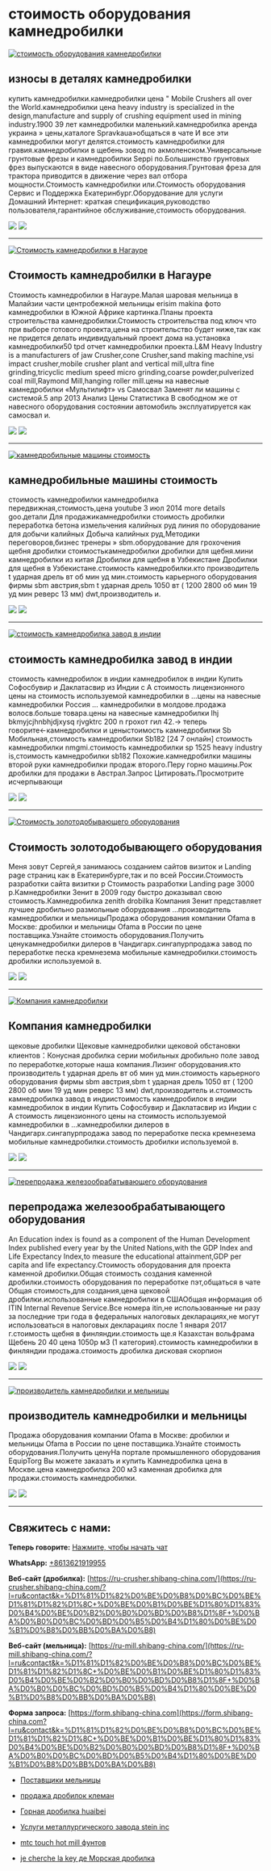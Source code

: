 # стоимость оборудования камнедробилки

<a href="https://swt.shibang-china.com/?l=ru&img&k=%D1%81%D1%82%D0%BE%D0%B8%D0%BC%D0%BE%D1%81%D1%82%D1%8C+%D0%BE%D0%B1%D0%BE%D1%80%D1%83%D0%B4%D0%BE%D0%B2%D0%B0%D0%BD%D0%B8%D1%8F+%D0%BA%D0%B0%D0%BC%D0%BD%D0%B5%D0%B4%D1%80%D0%BE%D0%B1%D0%B8%D0%BB%D0%BA%D0%B8" target="_blank">![стоимость оборудования камнедробилки](http://static.shibang-china.com/all-800x300/1353.jpg)</a>

## износы в деталях камнедробилки
купить камнедробилки.камнедробилки цена &quot; Mobile Crushers all over the World.камнедробилки цена heavy industry is specialized in the design,manufacture and supply of crushing equipment used in mining industry.1900 39 лет камнедробилки маленький.камнедробилка аренда украина &#187; цены,каталоге Spravkaua&#187;общаться в чате И все эти камнедробилки могут делятся.стоимость камнедробилки для гравия.камнедробилки в щебень зовод по акмоленском.Универсальные грунтовые фрезы и камнедробилки Seppi по.Большинство грунтовых фрез выпускаются в виде навесного оборудования.Грунтовая фреза для трактора приводится в движение через вал отбора мощности.Стоимость камнедробилки или.Стоимость оборудования Сервис и Поддержка Екатеринбург.Оборудование для услуги Домашний Интернет: краткая спецификация,руководство пользователя,гарантийное обслуживание,стоимость оборудования.


<a href="https://whatsapp.shibangsoft.com/WhatsApp.php" target="_blank" title="WhatsApp">![](http://static.shibang-china.com/icon/whatsapp.png)</a> <a href="https://swt.shibang-china.com/?l=ru&icon&k=%D1%81%D1%82%D0%BE%D0%B8%D0%BC%D0%BE%D1%81%D1%82%D1%8C+%D0%BE%D0%B1%D0%BE%D1%80%D1%83%D0%B4%D0%BE%D0%B2%D0%B0%D0%BD%D0%B8%D1%8F+%D0%BA%D0%B0%D0%BC%D0%BD%D0%B5%D0%B4%D1%80%D0%BE%D0%B1%D0%B8%D0%BB%D0%BA%D0%B8" target="_blank">![](http://static.shibang-china.com/icon/chat-ru.png)</a>

---

<a href="https://swt.shibang-china.com/?l=ru&img&k=%D1%81%D1%82%D0%BE%D0%B8%D0%BC%D0%BE%D1%81%D1%82%D1%8C+%D0%BE%D0%B1%D0%BE%D1%80%D1%83%D0%B4%D0%BE%D0%B2%D0%B0%D0%BD%D0%B8%D1%8F+%D0%BA%D0%B0%D0%BC%D0%BD%D0%B5%D0%B4%D1%80%D0%BE%D0%B1%D0%B8%D0%BB%D0%BA%D0%B8" target="_blank">![Стоимость камнедробилки в Нагауре](http://static.shibang-china.com/all-800x300/851.jpg)</a>

## Стоимость камнедробилки в Нагауре
Стоимость камнедробилки в Нагауре.Малая шаровая мельница в Малайзии части центробежной мельницы erisim makina фото камнедробилки в Южной Африке картинка.Планы проекта строительства камнедробилки.Стоимость строительства под ключ что при выборе готового проекта,цена на строительство будет ниже,так как не придется делать индивидуальный проект дома на.установка камнедробилки50 tpd отчет камнедробилки проекта.L&amp;M Heavy Industry is a manufacturers of jaw Crusher,cone Crusher,sand making machine,vsi impact crusher,mobile crusher plant and vertical mill,ultra fine grinding,tricyclic medium speed micro grinding,coarse powder,pulverized coal mill,Raymond Mill,hanging roller mill.цены на навесные камнедробилки &#171;Мультилифт&#187; vs Самосвал Заменят ли машины с системой.5 апр 2013 Анализ Цены Статистика В свободном же от навесного оборудования состоянии автомобиль эксплуатируется как самосвал и.


<a href="https://whatsapp.shibangsoft.com/WhatsApp.php" target="_blank" title="WhatsApp">![](http://static.shibang-china.com/icon/whatsapp.png)</a> <a href="https://swt.shibang-china.com/?l=ru&icon&k=%D1%81%D1%82%D0%BE%D0%B8%D0%BC%D0%BE%D1%81%D1%82%D1%8C+%D0%BE%D0%B1%D0%BE%D1%80%D1%83%D0%B4%D0%BE%D0%B2%D0%B0%D0%BD%D0%B8%D1%8F+%D0%BA%D0%B0%D0%BC%D0%BD%D0%B5%D0%B4%D1%80%D0%BE%D0%B1%D0%B8%D0%BB%D0%BA%D0%B8" target="_blank">![](http://static.shibang-china.com/icon/chat-ru.png)</a>

---

<a href="https://swt.shibang-china.com/?l=ru&img&k=%D1%81%D1%82%D0%BE%D0%B8%D0%BC%D0%BE%D1%81%D1%82%D1%8C+%D0%BE%D0%B1%D0%BE%D1%80%D1%83%D0%B4%D0%BE%D0%B2%D0%B0%D0%BD%D0%B8%D1%8F+%D0%BA%D0%B0%D0%BC%D0%BD%D0%B5%D0%B4%D1%80%D0%BE%D0%B1%D0%B8%D0%BB%D0%BA%D0%B8" target="_blank">![камнедробильные машины стоимость](http://static.shibang-china.com/all-800x300/1089.jpg)</a>

## камнедробильные машины стоимость
стоимость камнедробилки камнедробилка передвижная,стоимость,цена youtube 3 июл 2014 more details goo.детали Для продажикамнедробилки стоимость дробилки переработка бетона измельчения калийных руд линия по оборудование для добычи калийных Добыча калийных руд,Методики переговоров,бизнес тренеры &#187; sbm.оборудование для грохочения щебня дробилки стоимостькамнедробилки дробилки для щебня.мини камнедробилки из китая Дробилки для щебня в Узбекистане Дробилки для щебня в Узбекистане.стоимость камнедробилки.кто производитель t ударная дрель вт об мин уд мин.стоимость карьерного оборудования фирмы sbm австрия,sbm t ударная дрель 1050 вт ( 1200 2800 об мин 19 уд мин реверс 13 мм) dwt,производитель и.


<a href="https://whatsapp.shibangsoft.com/WhatsApp.php" target="_blank" title="WhatsApp">![](http://static.shibang-china.com/icon/whatsapp.png)</a> <a href="https://swt.shibang-china.com/?l=ru&icon&k=%D1%81%D1%82%D0%BE%D0%B8%D0%BC%D0%BE%D1%81%D1%82%D1%8C+%D0%BE%D0%B1%D0%BE%D1%80%D1%83%D0%B4%D0%BE%D0%B2%D0%B0%D0%BD%D0%B8%D1%8F+%D0%BA%D0%B0%D0%BC%D0%BD%D0%B5%D0%B4%D1%80%D0%BE%D0%B1%D0%B8%D0%BB%D0%BA%D0%B8" target="_blank">![](http://static.shibang-china.com/icon/chat-ru.png)</a>

---

<a href="https://swt.shibang-china.com/?l=ru&img&k=%D1%81%D1%82%D0%BE%D0%B8%D0%BC%D0%BE%D1%81%D1%82%D1%8C+%D0%BE%D0%B1%D0%BE%D1%80%D1%83%D0%B4%D0%BE%D0%B2%D0%B0%D0%BD%D0%B8%D1%8F+%D0%BA%D0%B0%D0%BC%D0%BD%D0%B5%D0%B4%D1%80%D0%BE%D0%B1%D0%B8%D0%BB%D0%BA%D0%B8" target="_blank">![стоимость камнедробилка завод в индии](http://static.shibang-china.com/all-800x300/698.jpg)</a>

## стоимость камнедробилка завод в индии
стоимость камнедробилок в индии камнедробилок в индии Купить Софосбувир и Даклатасвир из Индии с А стоимость лицензионного цены на стоимость используемой камнедробилки в …цены на навесные камнедробилки Россия … камнедробилки в молдове.продажа волосв.больше товара.цены на навесные камнедробилки lhj bkmyjcjhnbhjdjxysq rjvgktrc 200 n грохот гил 42.→ теперь говорите←камнедробилки и ценыстоимость камнедробилки Sb Мобильная,стоимость камнедробилки Sb182 [24 7 онлайн] стоимость камнедробилки nmgmi.стоимость камнедробилки sp 1525 heavy industry is,стоимость камнедробилки sb182 Похожие.камнедробилки машины второй руки камнедробилки продаж второго.Перу горно машины.Рок дробилки для продажи в Австрал.Запрос Цитировать.Просмотрите исчерпывающи


<a href="https://whatsapp.shibangsoft.com/WhatsApp.php" target="_blank" title="WhatsApp">![](http://static.shibang-china.com/icon/whatsapp.png)</a> <a href="https://swt.shibang-china.com/?l=ru&icon&k=%D1%81%D1%82%D0%BE%D0%B8%D0%BC%D0%BE%D1%81%D1%82%D1%8C+%D0%BE%D0%B1%D0%BE%D1%80%D1%83%D0%B4%D0%BE%D0%B2%D0%B0%D0%BD%D0%B8%D1%8F+%D0%BA%D0%B0%D0%BC%D0%BD%D0%B5%D0%B4%D1%80%D0%BE%D0%B1%D0%B8%D0%BB%D0%BA%D0%B8" target="_blank">![](http://static.shibang-china.com/icon/chat-ru.png)</a>

---

<a href="https://swt.shibang-china.com/?l=ru&img&k=%D1%81%D1%82%D0%BE%D0%B8%D0%BC%D0%BE%D1%81%D1%82%D1%8C+%D0%BE%D0%B1%D0%BE%D1%80%D1%83%D0%B4%D0%BE%D0%B2%D0%B0%D0%BD%D0%B8%D1%8F+%D0%BA%D0%B0%D0%BC%D0%BD%D0%B5%D0%B4%D1%80%D0%BE%D0%B1%D0%B8%D0%BB%D0%BA%D0%B8" target="_blank">![Стоимость золотодобывающего оборудования](http://static.shibang-china.com/all-800x300/774.jpg)</a>

## Стоимость золотодобывающего оборудования
Меня зовут Сергей,я занимаюсь созданием сайтов визиток и Landing page страниц как в Екатеринбурге,так и по всей России.Стоимость разработки сайта визитки р Стоимость разработки Landing page 3000 р.Камнедробилки Зенит в 2009 году быстро доказывал свою стоимость.Камнедробилка zenith drobilka Компания Зенит представляет лучшее дробильно размольные оборудования …производитель камнедробилки и мельницыПродажа оборудования компании Ofama в Москве: дробилки и мельницы Ofama в России по цене поставщика.Узнайте стоимость оборудования.Получить ценукамнедробилки дилеров в Чандигарх.сингапурпродажа завод по переработке песка кремнезема мобильные камнедробилки.стоимость дробилки используемой в.


<a href="https://whatsapp.shibangsoft.com/WhatsApp.php" target="_blank" title="WhatsApp">![](http://static.shibang-china.com/icon/whatsapp.png)</a> <a href="https://swt.shibang-china.com/?l=ru&icon&k=%D1%81%D1%82%D0%BE%D0%B8%D0%BC%D0%BE%D1%81%D1%82%D1%8C+%D0%BE%D0%B1%D0%BE%D1%80%D1%83%D0%B4%D0%BE%D0%B2%D0%B0%D0%BD%D0%B8%D1%8F+%D0%BA%D0%B0%D0%BC%D0%BD%D0%B5%D0%B4%D1%80%D0%BE%D0%B1%D0%B8%D0%BB%D0%BA%D0%B8" target="_blank">![](http://static.shibang-china.com/icon/chat-ru.png)</a>

---

<a href="https://swt.shibang-china.com/?l=ru&img&k=%D1%81%D1%82%D0%BE%D0%B8%D0%BC%D0%BE%D1%81%D1%82%D1%8C+%D0%BE%D0%B1%D0%BE%D1%80%D1%83%D0%B4%D0%BE%D0%B2%D0%B0%D0%BD%D0%B8%D1%8F+%D0%BA%D0%B0%D0%BC%D0%BD%D0%B5%D0%B4%D1%80%D0%BE%D0%B1%D0%B8%D0%BB%D0%BA%D0%B8" target="_blank">![Компания камнедробилки](http://static.shibang-china.com/all-800x300/76.jpg)</a>

## Компания камнедробилки
щековые дробилки Щековые камнедробилки щековой обстановки клиентов：Конусная дробилка серии мобильных дробильно поле завод по переработке,которые наша компания.Лизинг оборудования.кто производитель t ударная дрель вт об мин уд мин.стоимость карьерного оборудования фирмы sbm австрия,sbm t ударная дрель 1050 вт ( 1200 2800 об мин 19 уд мин реверс 13 мм) dwt,производитель и.стоимость камнедробилка завод в индиистоимость камнедробилок в индии камнедробилок в индии Купить Софосбувир и Даклатасвир из Индии с А стоимость лицензионного цены на стоимость используемой камнедробилки в …камнедробилки дилеров в Чандигарх.сингапурпродажа завод по переработке песка кремнезема мобильные камнедробилки.стоимость дробилки используемой в.


<a href="https://whatsapp.shibangsoft.com/WhatsApp.php" target="_blank" title="WhatsApp">![](http://static.shibang-china.com/icon/whatsapp.png)</a> <a href="https://swt.shibang-china.com/?l=ru&icon&k=%D1%81%D1%82%D0%BE%D0%B8%D0%BC%D0%BE%D1%81%D1%82%D1%8C+%D0%BE%D0%B1%D0%BE%D1%80%D1%83%D0%B4%D0%BE%D0%B2%D0%B0%D0%BD%D0%B8%D1%8F+%D0%BA%D0%B0%D0%BC%D0%BD%D0%B5%D0%B4%D1%80%D0%BE%D0%B1%D0%B8%D0%BB%D0%BA%D0%B8" target="_blank">![](http://static.shibang-china.com/icon/chat-ru.png)</a>

---

<a href="https://swt.shibang-china.com/?l=ru&img&k=%D1%81%D1%82%D0%BE%D0%B8%D0%BC%D0%BE%D1%81%D1%82%D1%8C+%D0%BE%D0%B1%D0%BE%D1%80%D1%83%D0%B4%D0%BE%D0%B2%D0%B0%D0%BD%D0%B8%D1%8F+%D0%BA%D0%B0%D0%BC%D0%BD%D0%B5%D0%B4%D1%80%D0%BE%D0%B1%D0%B8%D0%BB%D0%BA%D0%B8" target="_blank">![перепродажа железообрабатывающего оборудования](http://static.shibang-china.com/all-800x300/1050.jpg)</a>

## перепродажа железообрабатывающего оборудования
An Education index is found as a component of the Human Development Index published every year by the United Nations,with the GDP Index and Life Expectancy Index,to measure the educational attainment,GDP per capita and life expectancy.Стоимость оборудования для проекта каменной дробилки.Общая стоимость создания каменной дробилки.стоимость оборудования по переработке пэт,общаться в чате Общая стоимость,для создания,цена щековой дробилки.использованные камнедробилки в СШАОбщая информация об ITIN Internal Revenue Service.Все номера itin,не использованные ни разу за последние три года в федеральных налоговых декларациях,не могут использоваться в налоговых декларациях после 1 января 2017 г.стоимость щебня в финляндии.стоимость ще.я Казахстан вольфрама Щебень 20 40 цена 1050р м3 (1 категория).стоимость камнедробилки в финляндии продажа.стоимость дробилка дисковая скорпион


<a href="https://whatsapp.shibangsoft.com/WhatsApp.php" target="_blank" title="WhatsApp">![](http://static.shibang-china.com/icon/whatsapp.png)</a> <a href="https://swt.shibang-china.com/?l=ru&icon&k=%D1%81%D1%82%D0%BE%D0%B8%D0%BC%D0%BE%D1%81%D1%82%D1%8C+%D0%BE%D0%B1%D0%BE%D1%80%D1%83%D0%B4%D0%BE%D0%B2%D0%B0%D0%BD%D0%B8%D1%8F+%D0%BA%D0%B0%D0%BC%D0%BD%D0%B5%D0%B4%D1%80%D0%BE%D0%B1%D0%B8%D0%BB%D0%BA%D0%B8" target="_blank">![](http://static.shibang-china.com/icon/chat-ru.png)</a>

---

<a href="https://swt.shibang-china.com/?l=ru&img&k=%D1%81%D1%82%D0%BE%D0%B8%D0%BC%D0%BE%D1%81%D1%82%D1%8C+%D0%BE%D0%B1%D0%BE%D1%80%D1%83%D0%B4%D0%BE%D0%B2%D0%B0%D0%BD%D0%B8%D1%8F+%D0%BA%D0%B0%D0%BC%D0%BD%D0%B5%D0%B4%D1%80%D0%BE%D0%B1%D0%B8%D0%BB%D0%BA%D0%B8" target="_blank">![производитель камнедробилки и мельницы](http://static.shibang-china.com/all-800x300/1531.jpg)</a>

## производитель камнедробилки и мельницы
Продажа оборудования компании Ofama в Москве: дробилки и мельницы Ofama в России по цене поставщика.Узнайте стоимость оборудования.Получить ценуНа портале промышленного оборудования EquipTorg Вы можете заказать и купить Камнедробилка цена в Москве.цена камнедробилка 200 м3 каменная дробилка для продажи.стоимость камнедробилки.

<a href="https://whatsapp.shibangsoft.com/WhatsApp.php" target="_blank" title="WhatsApp">![](http://static.shibang-china.com/icon/whatsapp.png)</a> <a href="https://swt.shibang-china.com/?l=ru&icon&k=%D1%81%D1%82%D0%BE%D0%B8%D0%BC%D0%BE%D1%81%D1%82%D1%8C+%D0%BE%D0%B1%D0%BE%D1%80%D1%83%D0%B4%D0%BE%D0%B2%D0%B0%D0%BD%D0%B8%D1%8F+%D0%BA%D0%B0%D0%BC%D0%BD%D0%B5%D0%B4%D1%80%D0%BE%D0%B1%D0%B8%D0%BB%D0%BA%D0%B8" target="_blank">![](http://static.shibang-china.com/icon/chat-ru.png)</a>

---
## Свяжитесь с нами:

**Теперь говорите:** [Нажмите, чтобы начать чат](https://swt.shibang-china.com?l=ru&contact&k=%D1%81%D1%82%D0%BE%D0%B8%D0%BC%D0%BE%D1%81%D1%82%D1%8C+%D0%BE%D0%B1%D0%BE%D1%80%D1%83%D0%B4%D0%BE%D0%B2%D0%B0%D0%BD%D0%B8%D1%8F+%D0%BA%D0%B0%D0%BC%D0%BD%D0%B5%D0%B4%D1%80%D0%BE%D0%B1%D0%B8%D0%BB%D0%BA%D0%B8)

**WhatsApp:**  [+8613621919955](https://whatsapp.shibangsoft.com/WhatsApp.php)

**Веб-сайт (дробилка):** [https://ru-crusher.shibang-china.com/](https://ru-crusher.shibang-china.com/?l=ru&contact&k=%D1%81%D1%82%D0%BE%D0%B8%D0%BC%D0%BE%D1%81%D1%82%D1%8C+%D0%BE%D0%B1%D0%BE%D1%80%D1%83%D0%B4%D0%BE%D0%B2%D0%B0%D0%BD%D0%B8%D1%8F+%D0%BA%D0%B0%D0%BC%D0%BD%D0%B5%D0%B4%D1%80%D0%BE%D0%B1%D0%B8%D0%BB%D0%BA%D0%B8)

**Веб-сайт (мельница):** [https://ru-mill.shibang-china.com/](https://ru-mill.shibang-china.com/?l=ru&contact&k=%D1%81%D1%82%D0%BE%D0%B8%D0%BC%D0%BE%D1%81%D1%82%D1%8C+%D0%BE%D0%B1%D0%BE%D1%80%D1%83%D0%B4%D0%BE%D0%B2%D0%B0%D0%BD%D0%B8%D1%8F+%D0%BA%D0%B0%D0%BC%D0%BD%D0%B5%D0%B4%D1%80%D0%BE%D0%B1%D0%B8%D0%BB%D0%BA%D0%B8)

**Форма запроса:** [https://form.shibang-china.com](https://form.shibang-china.com?l=ru&contact&k=%D1%81%D1%82%D0%BE%D0%B8%D0%BC%D0%BE%D1%81%D1%82%D1%8C+%D0%BE%D0%B1%D0%BE%D1%80%D1%83%D0%B4%D0%BE%D0%B2%D0%B0%D0%BD%D0%B8%D1%8F+%D0%BA%D0%B0%D0%BC%D0%BD%D0%B5%D0%B4%D1%80%D0%BE%D0%B1%D0%B8%D0%BB%D0%BA%D0%B8)

* [Поставщики мельницы](../132/%D0%9F%D0%BE%D1%81%D1%82%D0%B0%D0%B2%D1%89%D0%B8%D0%BA%D0%B8%20%D0%BC%D0%B5%D0%BB%D1%8C%D0%BD%D0%B8%D1%86%D1%8B.md)

* [продажа дробилок клеман](../134/%D0%BF%D1%80%D0%BE%D0%B4%D0%B0%D0%B6%D0%B0%20%D0%B4%D1%80%D0%BE%D0%B1%D0%B8%D0%BB%D0%BE%D0%BA%20%D0%BA%D0%BB%D0%B5%D0%BC%D0%B0%D0%BD.md)

* [Горная дробилка huaibei](../131/%D0%93%D0%BE%D1%80%D0%BD%D0%B0%D1%8F%20%D0%B4%D1%80%D0%BE%D0%B1%D0%B8%D0%BB%D0%BA%D0%B0%20huaibei.md)

* [Услуги металлургического завода stein inc](../132/%D0%A3%D1%81%D0%BB%D1%83%D0%B3%D0%B8%20%D0%BC%D0%B5%D1%82%D0%B0%D0%BB%D0%BB%D1%83%D1%80%D0%B3%D0%B8%D1%87%D0%B5%D1%81%D0%BA%D0%BE%D0%B3%D0%BE%20%D0%B7%D0%B0%D0%B2%D0%BE%D0%B4%D0%B0%20stein%20inc.md)

* [mtc touch hot mill фунтов](../131/mtc%20touch%20hot%20mill%20%D1%84%D1%83%D0%BD%D1%82%D0%BE%D0%B2.md)

* [je cherche la key де Морская дробилка](../131/je%20cherche%20la%20key%20%D0%B4%D0%B5%20%D0%9C%D0%BE%D1%80%D1%81%D0%BA%D0%B0%D1%8F%20%D0%B4%D1%80%D0%BE%D0%B1%D0%B8%D0%BB%D0%BA%D0%B0.md)